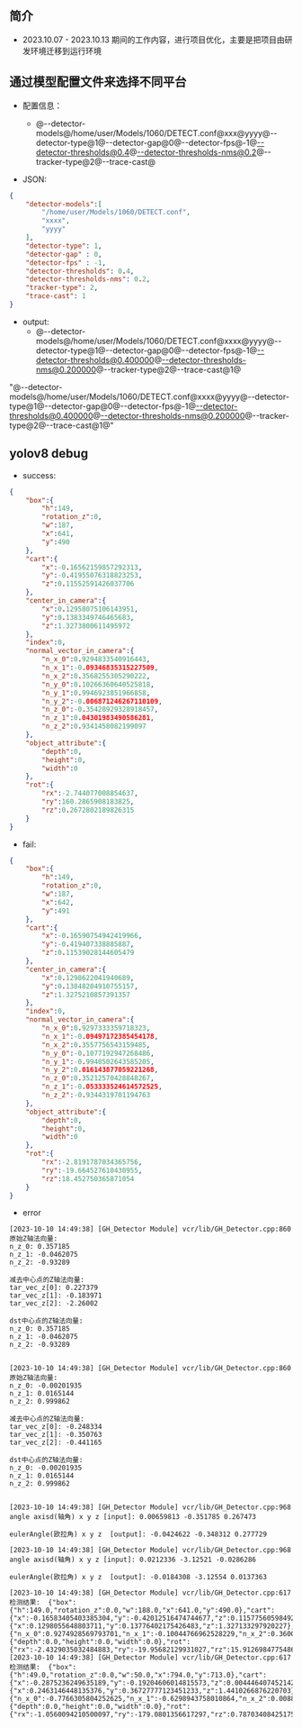 ## 简介

+ 2023.10.07 - 2023.10.13 期间的工作内容，进行项目优化，主要是把项目由研发环境迁移到运行环境

## 通过模型配置文件来选择不同平台

+ 配置信息：
  + @--detector-models@/home/user/Models/1060/DETECT.conf@xxx@yyyy@--detector-type@1@--detector-gap@0@--detector-fps@-1@--detector-thresholds@0.4@--detector-thresholds-nms@0.2@--tracker-type@2@--trace-cast@

+ JSON:
```json
{
    "detector-models":[
        "/home/user/Models/1060/DETECT.conf",
        "xxxx",
        "yyyy"
    ],
    "detector-type": 1,
    "detector-gap" : 0,
    "detector-fps" : -1,
    "detector-thresholds": 0.4,
    "detector-thresholds-nms": 0.2,
    "tracker-type": 2,
    "trace-cast": 1
}
```

+ output:
  + @--detector-models@/home/user/Models/1060/DETECT.conf@xxxx@yyyy@--detector-type@1@--detector-gap@0@--detector-fps@-1@--detector-thresholds@0.400000@--detector-thresholds-nms@0.200000@--tracker-type@2@--trace-cast@1@

"@--detector-models@/home/user/Models/1060/DETECT.conf@xxxx@yyyy@--detector-type@1@--detector-gap@0@--detector-fps@-1@--detector-thresholds@0.400000@--detector-thresholds-nms@0.200000@--tracker-type@2@--trace-cast@1@"

## yolov8 debug

+ success:
```json
{
    "box":{
        "h":149,
        "rotation_z":0,
        "w":187,
        "x":641,
        "y":490
    },
    "cart":{
        "x":-0.16562159857292313,
        "y":-0.41955076318823253,
        "z":0.11552591426037706
    },
    "center_in_camera":{
        "x":0.12958075106143951,
        "y":0.1383349746465683,
        "z":1.3273800611495972
    },
    "index":0,
    "normal_vector_in_camera":{
        "n_x_0":0.9294833540916443,
        "n_x_1":-0.09346835315227509,
        "n_x_2":0.3568255305290222,
        "n_y_0":0.10266360640525818,
        "n_y_1":0.9946923851966858,
        "n_y_2":-0.006871246267110109,
        "n_z_0":-0.35428929328918457,
        "n_z_1":0.04301983490586281,
        "n_z_2":0.9341458082199097
    },
    "object_attribute":{
        "depth":0,
        "height":0,
        "width":0
    },
    "rot":{
        "rx":-2.744077008854637,
        "ry":160.2865908183825,
        "rz":0.2672802189826315
    }
}
```

+ fail:
```json
{
    "box":{
        "h":149,
        "rotation_z":0,
        "w":187,
        "x":642,
        "y":491
    },
    "cart":{
        "x":-0.16590754942419966,
        "y":-0.419407338885887,
        "z":0.11539028144605479
    },
    "center_in_camera":{
        "x":0.1298622041940689,
        "y":0.13848204910755157,
        "z":1.3275210857391357
    },
    "index":0,
    "normal_vector_in_camera":{
        "n_x_0":0.9297333359718323,
        "n_x_1":-0.09497172385454178,
        "n_x_2":0.3557756543159485,
        "n_y_0":-0.1077192947268486,
        "n_y_1":-0.9940502643585205,
        "n_y_2":0.016143877059221268,
        "n_z_0":0.35212570428848267,
        "n_z_1":-0.053333524614572525,
        "n_z_2":-0.9344319701194763
    },
    "object_attribute":{
        "depth":0,
        "height":0,
        "width":0
    },
    "rot":{
        "rx":-2.8191787034365756,
        "ry":-19.664527610430955,
        "rz":18.452750365871054
    }
}
```

+ error
```
[2023-10-10 14:49:38] [GH_Detector Module] vcr/lib/GH_Detector.cpp:860 
原始Z轴法向量: 
n_z_0: 0.357185
n_z_1: -0.0462075
n_z_2: -0.93289

减去中心点的Z轴法向量: 
tar_vec_z[0]: 0.227379
tar_vec_z[1]: -0.183971
tar_vec_z[2]: -2.26002

dst中心点的Z轴法向量: 
n_z_0: 0.357185
n_z_1: -0.0462075
n_z_2: -0.93289

 
[2023-10-10 14:49:38] [GH_Detector Module] vcr/lib/GH_Detector.cpp:860 
原始Z轴法向量: 
n_z_0: -0.00201935
n_z_1: 0.0165144
n_z_2: 0.999862

减去中心点的Z轴法向量: 
tar_vec_z[0]: -0.248334
tar_vec_z[1]: -0.350763
tar_vec_z[2]: -0.441165

dst中心点的Z轴法向量: 
n_z_0: -0.00201935
n_z_1: 0.0165144
n_z_2: 0.999862

 
[2023-10-10 14:49:38] [GH_Detector Module] vcr/lib/GH_Detector.cpp:968 
angle axisd(轴角) x y z [input]: 0.00659813 -0.351785 0.267473

eulerAngle(欧拉角) x y z  [output]: -0.0424622 -0.348312 0.277729
 
[2023-10-10 14:49:38] [GH_Detector Module] vcr/lib/GH_Detector.cpp:968 
angle axisd(轴角) x y z [input]: 0.0212336 -3.12521 -0.0286286

eulerAngle(欧拉角) x y z  [output]: -0.0184308 -3.12554 0.0137363
 
[2023-10-10 14:49:38] [GH_Detector Module] vcr/lib/GH_Detector.cpp:617 
检测结果:  {"box":{"h":149.0,"rotation_z":0.0,"w":188.0,"x":641.0,"y":490.0},"cart":{"x":-0.16583405403385304,"y":-0.42012516474744677,"z":0.11577560598492731},"center_in_camera":{"x":0.1298055648803711,"y":0.13776402175426483,"z":1.327133297920227},"index":0,"normal_vector_in_camera":{"n_x_0":0.9274928569793701,"n_x_1":-0.10044766962528229,"n_x_2":0.36009353399276733,"n_y_0":-0.11034564673900604,"n_y_1":-0.9938687682151794,"n_y_2":0.0069786314852535725,"n_z_0":0.35718482732772827,"n_z_1":-0.04620746895670891,"n_z_2":-0.9328900575637817},"object_attribute":{"depth":0.0,"height":0.0,"width":0.0},"rot":{"rx":-2.4329035032484883,"ry":-19.95682129931027,"rz":15.91269847754868}} 
[2023-10-10 14:49:38] [GH_Detector Module] vcr/lib/GH_Detector.cpp:617 
检测结果:  {"box":{"h":49.0,"rotation_z":0.0,"w":50.0,"x":794.0,"y":713.0},"cart":{"x":-0.2875236249635189,"y":-0.19204606014815573,"z":0.004446407452142198},"center_in_camera":{"x":0.2463146448135376,"y":0.36727777123451233,"z":1.4410266876220703},"index":2,"normal_vector_in_camera":{"n_x_0":-0.7766305804252625,"n_x_1":-0.6298943758010864,"n_x_2":0.00883522629737854,"n_y_0":0.6299452781677246,"n_y_1":-0.776511549949646,"n_y_2":0.014097697101533413,"n_z_0":-0.0020193501841276884,"n_z_1":0.016514405608177185,"n_z_2":0.9998615980148315},"object_attribute":{"depth":0.0,"height":0.0,"width":0.0},"rot":{"rx":-1.0560094210500097,"ry":-179.0801356617297,"rz":0.7870340842517526}} 
```